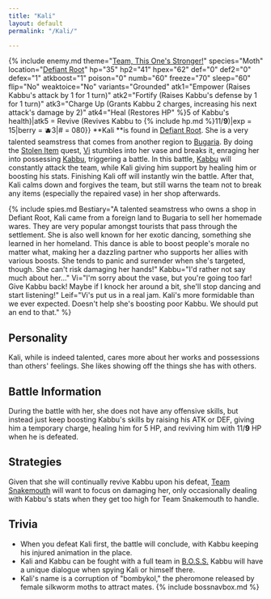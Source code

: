 ```yaml
---
title: "Kali"
layout: default
permalink: "/Kali/"

---
```

{% include enemy.md theme="[Team, This One's Stronger!](https://youtu.be/8GC9p_dhetA)" species="Moth" location="[Defiant Root](/Defiant_Root)" hp="35" hp2="41" hpex="62" def="0" def2="0" defex="1" atkboost="1" poison="0" numb="60" freeze="70" sleep="60" flip="No" weaktoice="No" variants="Grounded" atk1="Empower (Raises Kabbu's attack by 1 for 1 turn)" atk2="Fortify (Raises Kabbu's defense by 1 for 1 turn)" atk3="Charge Up (Grants Kabbu 2 charges, increasing his next attack's damage by 2)" atk4="Heal (Restores HP" %}5 of Kabbu's health)|atk5 = Revive (Revives Kabbu to {% include hp.md %}11/**9**)|exp = 15|berry = 🫐3|# = 080}}
**Kali **is found in [Defiant Root](/Defiant_Root). She is a very talented seamstress that comes from another region to [Bugaria](/Bugaria). By doing the [Stolen Item](/Stolen_Item) quest, [Vi](/Vi) stumbles into her vase and breaks it, enraging her into possessing [Kabbu](/Kabbu), triggering a battle. In this battle, [Kabbu](/Kabbu_(enemy)) will constantly attack the team, while Kali giving him support by healing him or boosting his stats. Finishing Kali off will instantly win the battle. After that, Kali calms down and forgives the team, but still warns the team not to break any items (especially the repaired vase) in her shop afterwards.

{% include spies.md Bestiary="A talented seamstress who owns a shop in Defiant Root, Kali came from a foreign land to Bugaria to sell her homemade wares. They are very popular amongst tourists that pass through the settlement. She is also well known for her exotic dancing, something she learned in her homeland. This dance is able to boost people's morale no matter what, making her a dazzling partner who supports her allies with various boosts. She tends to panic and surrender when she's targeted, though. She can't risk damaging her hands!" Kabbu="I'd rather not say much about her..." Vi="I'm sorry about the vase, but you're going too far! Give Kabbu back! Maybe if I knock her around a bit, she'll stop dancing and start listening!" Leif="Vi's put us in a real jam. Kali's more formidable than we ever expected. Doesn't help she's boosting poor Kabbu. We should put an end to that." %}

## Personality
Kali, while is indeed talented, cares more about her works and possessions than others' feelings. She likes showing off the things she has with others.

## Battle Information
During the battle with her, she does not have any offensive skills, but instead just keep boosting Kabbu's skills by raising his ATK or DEF, giving him a temporary charge, healing him for 5 HP, and reviving him with 11/**9** HP when he is defeated. 
## Strategies
Given that she will continually revive Kabbu upon his defeat, [Team Snakemouth](/Team_Snakemouth) will want to focus on damaging her, only occasionally dealing with Kabbu's stats when they get too high for Team Snakemouth to handle.

## Trivia
* When you defeat Kali first, the battle will conclude, with Kabbu keeping his injured animation in the place.
* Kali and Kabbu can be fought with a full team in [B.O.S.S.](/B.O.S.S.) Kabbu will have a unique dialogue when spying Kali or himself there.
* Kali's name is a corruption of "bombykol," the pheromone released by female silkworm moths to attract mates.
{% include bossnavbox.md %}